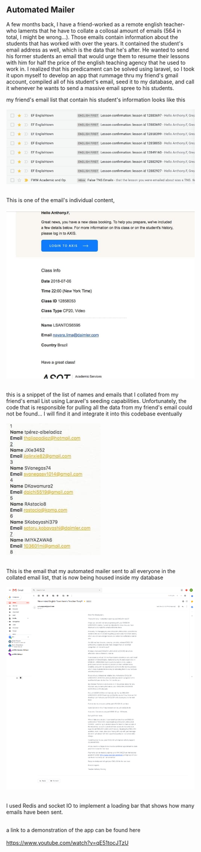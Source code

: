 

## Automated Mailer

A few months back, I have a friend-worked as a remote english teacher-who laments that he have to collate a collosal amount of emails (564 in total, I might be wrong...). Those emails contain information about the students that has worked with over the years. It contained the student's email address as well, which is the data that he's after. He wanted to send his former students an email that would urge them to resume their lessons with him for half the price of the english teaching agency that he used to work in. I realized that his predicament can be solved using laravel, so I took it upon myself to develop an app that rummage thru my friend's gmail account, compiled all of his student's email, seed it to my database, and call it whenever he wants to send a massive email spree to his students.<br>

my friend's email list that contain his student's information looks like this  <br><br>
![alt text](https://github.com/naruka1023/mailer/blob/master/emailList.jpg)
<br><br>

This is one of the email's individual content, <br><br>
![alt text](https://github.com/naruka1023/mailer/blob/master/individualEmails.jpg)
<br><br>

this is a snippet of the list of names and emails that I collated from my friend's email List using Laravel's seeding capabilities. Unfortunately, the code that is responsible for pulling all the data from my friend's email could not be found... I will find it and integrate it into this codebase eventually  <br><br>
![alt text](https://github.com/naruka1023/mailer/blob/master/collated.jpg)
<br><br>

This is the email that my automated mailer sent to all everyone in the collated email list, that is now being housed inside my database  <br><br>
![alt text](https://github.com/naruka1023/mailer/blob/master/screencapture-mail-google-mail-u-0-2018-12-04-12_29_51.png)
<br><br>

I used Redis and socket IO to implement a loading bar that shows how many emails have been sent. <br><br>

a link to a demonstration of the app can be found here <br><br>
https://www.youtube.com/watch?v=qE51tocJTzU

